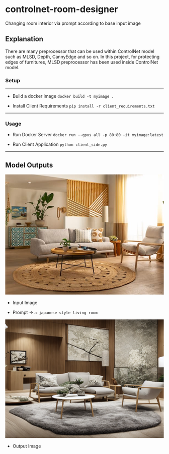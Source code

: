 # controlnet-room-designer
Changing room interior via prompt according to base input image

## Explanation

There are many preprocessor that can be used within ControlNet model such as MLSD, Depth, CannyEdge and so on. In this project, for protecting edges of furnitures, MLSD preprocessor has been used inside ControlNet model. 

### Setup
---
- Build a docker image
`docker build -t myimage .`

- Install Client Requirements
`pip install -r client_requirements.txt`

---
### Usage
- Run Docker Server
`docker run --gpus all -p 80:80 -it myimage:latest`

- Run Client Application
`python client_side.py`


---
## Model Outputs 
![alt text](images/input_image.png)
- Input Image

- Prompt -> `a japanese style living room`

![alt text](images/msld_output.png)
- Output Image

